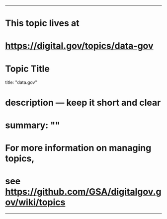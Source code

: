 
---
# This topic lives at
# https://digital.gov/topics/data-gov

# Topic Title
title: "data.gov"

# description — keep it short and clear
# summary: ""


# For more information on managing topics,
# see https://github.com/GSA/digitalgov.gov/wiki/topics
---
